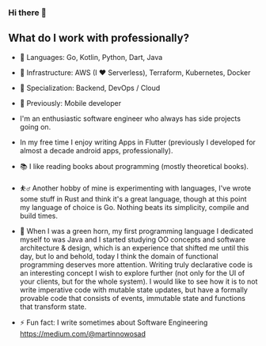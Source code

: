 ### Hi there 👋


## What do I work with professionally?
- 👅 Languages: Go, Kotlin, Python, Dart, Java
- 🚒 Infrastructure: AWS (I ❤️ Serverless), Terraform, Kubernetes, Docker 
- 🌟 Specialization: Backend, DevOps / Cloud
- 👴 Previously: Mobile developer

- I'm an enthusiastic software engineer who always has side projects going on.
- In my free time I enjoy writing Apps in Flutter (previously I developed for almost a decade android apps, professionally).
- 📚 I like reading books about programming (mostly theoretical books).
- ⛹️‍♂️ Another hobby of mine is experimenting with languages, I've wrote some stuff in Rust and think it's a great language, though at this point my 
language of choice is Go. Nothing beats its simplicity, compile and build times. 


- 👦 When I was a green horn, my first programming language I dedicated myself to was Java and I started studying OO concepts and software architecture & design,
which is an experience that shifted me until this day, but lo and behold, today I think the domain of functional programming deserves more attention. 
Writing truly declarative code  is an interesting concept I wish to explore further (not only for the UI of your clients, but for the whole system).
I would like to see how it is to not write imperative code with mutable state updates, but have a formally provable code that consists of events, immutable state
and functions that transform state.

- ⚡ Fun fact: I write sometimes about Software Engineering https://medium.com/@martinnowosad
